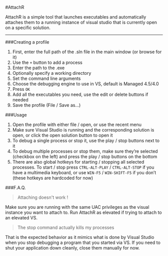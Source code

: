 ﻿#AttachR

AttachR is a simple tool that launches executables and automatically attaches them to a running instance of visual studio that is currently open on a specific solution.

***

###Creating a profile

1. First, enter the full path of the .sln file in the main window (or browse for it)
2. Use the `+` button to add a process
  1. Enter the path to the .exe
  2. Optionally specify a working directory
  3. Set the command line arguments
  4. Choose the debugging engine to use in VS, default is Managed 4.5/4.0
  5. Press `OK`
3. Add all the executables you need, use the edit or delete buttons if needed
4. Save the profile (File / Save as...)

###Usage

1. Open the profile with either file / open, or use the recent menu
2. Make sure Visual Studio is running and the corresponding solution is open, or click the open solution button to open it
3. To debug a single process or stop it, use the play / stop buttons next to it
4. To debug multiple processes or stop them, make sure they’re selected (checkbox on the left) and press the play / stop buttons on the bottom
5. There are also global hotkeys for starting / stopping all selected processes. To start / stop press `CTRL-ALT-PLAY` / `CTRL-ALT-STOP` if you have a multimedia keyboard, or use `WIN-F5` / `WIN-SHIFT-F5` if you don’t (these hotkeys are hardcoded for now)

###F.A.Q.

>Attaching doesn't work !

Make sure you are running with the same UAC privileges as the visual instance you want to attach to. Run AttachR as elevated if trying to attach to an elevated VS.

>The stop command actually kills my processes

That is the expected behavior as it mimics what is done by Visual Studio when you stop debugging a program that you started via VS. If you need to shut your application down cleanly, close them manually for now.